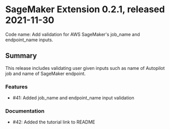 # SageMaker Extension 0.2.1, released 2021-11-30

Code name: Add validation for AWS SageMaker's job_name and endpoint_name inputs.

## Summary


This release includes validating user given inputs such as
name of Autopilot job and name of SageMaker endpoint.


### Features

  - #41: Added job_name and endpoint_name input validation

### Documentation

  - #42: Added the tutorial  link to README   




  
    
